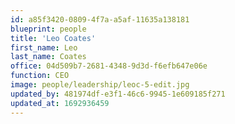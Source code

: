 ```yaml
---
id: a85f3420-0809-4f7a-a5af-11635a138181
blueprint: people
title: 'Leo Coates'
first_name: Leo
last_name: Coates
office: 04d509b7-2681-4348-9d3d-f6efb647e06e
function: CEO
image: people/leadership/leoc-5-edit.jpg
updated_by: 481974df-e3f1-46c6-9945-1e609185f271
updated_at: 1692936459
---
```

